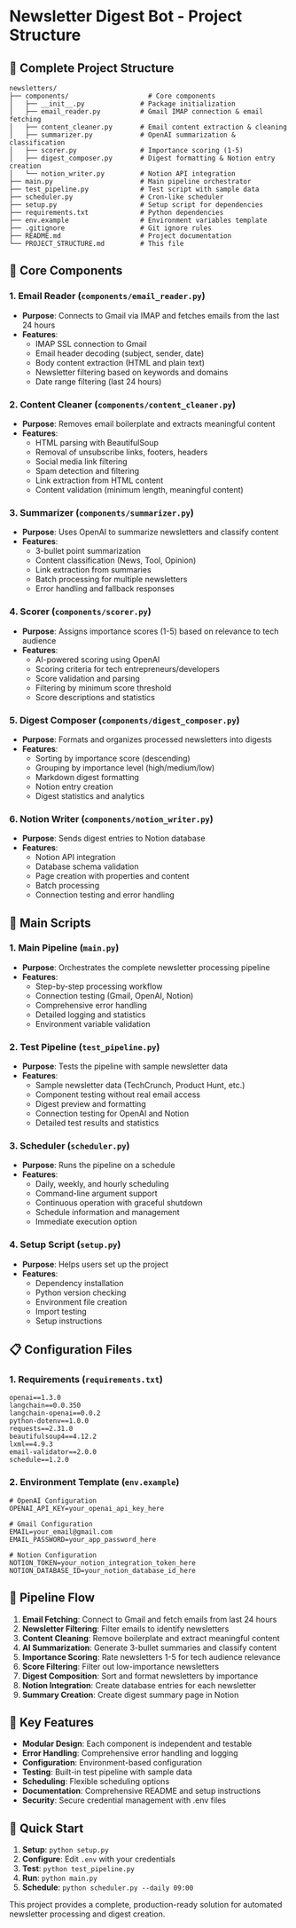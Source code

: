 # Newsletter Digest Bot - Project Structure

## 📁 Complete Project Structure

```
newsletters/
├── components/                    # Core components
│   ├── __init__.py              # Package initialization
│   ├── email_reader.py          # Gmail IMAP connection & email fetching
│   ├── content_cleaner.py       # Email content extraction & cleaning
│   ├── summarizer.py            # OpenAI summarization & classification
│   ├── scorer.py                # Importance scoring (1-5)
│   ├── digest_composer.py       # Digest formatting & Notion entry creation
│   └── notion_writer.py         # Notion API integration
├── main.py                      # Main pipeline orchestrator
├── test_pipeline.py             # Test script with sample data
├── scheduler.py                 # Cron-like scheduler
├── setup.py                     # Setup script for dependencies
├── requirements.txt             # Python dependencies
├── env.example                  # Environment variables template
├── .gitignore                   # Git ignore rules
├── README.md                    # Project documentation
└── PROJECT_STRUCTURE.md         # This file
```

## 🔧 Core Components

### 1. Email Reader (`components/email_reader.py`)
- **Purpose**: Connects to Gmail via IMAP and fetches emails from the last 24 hours
- **Features**:
  - IMAP SSL connection to Gmail
  - Email header decoding (subject, sender, date)
  - Body content extraction (HTML and plain text)
  - Newsletter filtering based on keywords and domains
  - Date range filtering (last 24 hours)

### 2. Content Cleaner (`components/content_cleaner.py`)
- **Purpose**: Removes email boilerplate and extracts meaningful content
- **Features**:
  - HTML parsing with BeautifulSoup
  - Removal of unsubscribe links, footers, headers
  - Social media link filtering
  - Spam detection and filtering
  - Link extraction from HTML content
  - Content validation (minimum length, meaningful content)

### 3. Summarizer (`components/summarizer.py`)
- **Purpose**: Uses OpenAI to summarize newsletters and classify content
- **Features**:
  - 3-bullet point summarization
  - Content classification (News, Tool, Opinion)
  - Link extraction from summaries
  - Batch processing for multiple newsletters
  - Error handling and fallback responses

### 4. Scorer (`components/scorer.py`)
- **Purpose**: Assigns importance scores (1-5) based on relevance to tech audience
- **Features**:
  - AI-powered scoring using OpenAI
  - Scoring criteria for tech entrepreneurs/developers
  - Score validation and parsing
  - Filtering by minimum score threshold
  - Score descriptions and statistics

### 5. Digest Composer (`components/digest_composer.py`)
- **Purpose**: Formats and organizes processed newsletters into digests
- **Features**:
  - Sorting by importance score (descending)
  - Grouping by importance level (high/medium/low)
  - Markdown digest formatting
  - Notion entry creation
  - Digest statistics and analytics

### 6. Notion Writer (`components/notion_writer.py`)
- **Purpose**: Sends digest entries to Notion database
- **Features**:
  - Notion API integration
  - Database schema validation
  - Page creation with properties and content
  - Batch processing
  - Connection testing and error handling

## 🚀 Main Scripts

### 1. Main Pipeline (`main.py`)
- **Purpose**: Orchestrates the complete newsletter processing pipeline
- **Features**:
  - Step-by-step processing workflow
  - Connection testing (Gmail, OpenAI, Notion)
  - Comprehensive error handling
  - Detailed logging and statistics
  - Environment variable validation

### 2. Test Pipeline (`test_pipeline.py`)
- **Purpose**: Tests the pipeline with sample newsletter data
- **Features**:
  - Sample newsletter data (TechCrunch, Product Hunt, etc.)
  - Component testing without real email access
  - Digest preview and formatting
  - Connection testing for OpenAI and Notion
  - Detailed test results and statistics

### 3. Scheduler (`scheduler.py`)
- **Purpose**: Runs the pipeline on a schedule
- **Features**:
  - Daily, weekly, and hourly scheduling
  - Command-line argument support
  - Continuous operation with graceful shutdown
  - Schedule information and management
  - Immediate execution option

### 4. Setup Script (`setup.py`)
- **Purpose**: Helps users set up the project
- **Features**:
  - Dependency installation
  - Python version checking
  - Environment file creation
  - Import testing
  - Setup instructions

## 📋 Configuration Files

### 1. Requirements (`requirements.txt`)
```
openai==1.3.0
langchain==0.0.350
langchain-openai==0.0.2
python-dotenv==1.0.0
requests==2.31.0
beautifulsoup4==4.12.2
lxml==4.9.3
email-validator==2.0.0
schedule==1.2.0
```

### 2. Environment Template (`env.example`)
```
# OpenAI Configuration
OPENAI_API_KEY=your_openai_api_key_here

# Gmail Configuration
EMAIL=your_email@gmail.com
EMAIL_PASSWORD=your_app_password_here

# Notion Configuration
NOTION_TOKEN=your_notion_integration_token_here
NOTION_DATABASE_ID=your_notion_database_id_here
```

## 🔄 Pipeline Flow

1. **Email Fetching**: Connect to Gmail and fetch emails from last 24 hours
2. **Newsletter Filtering**: Filter emails to identify newsletters
3. **Content Cleaning**: Remove boilerplate and extract meaningful content
4. **AI Summarization**: Generate 3-bullet summaries and classify content
5. **Importance Scoring**: Rate newsletters 1-5 for tech audience relevance
6. **Score Filtering**: Filter out low-importance newsletters
7. **Digest Composition**: Sort and format newsletters by importance
8. **Notion Integration**: Create database entries for each newsletter
9. **Summary Creation**: Create digest summary page in Notion

## 🎯 Key Features

- **Modular Design**: Each component is independent and testable
- **Error Handling**: Comprehensive error handling and logging
- **Configuration**: Environment-based configuration
- **Testing**: Built-in test pipeline with sample data
- **Scheduling**: Flexible scheduling options
- **Documentation**: Comprehensive README and setup instructions
- **Security**: Secure credential management with .env files

## 🚀 Quick Start

1. **Setup**: `python setup.py`
2. **Configure**: Edit `.env` with your credentials
3. **Test**: `python test_pipeline.py`
4. **Run**: `python main.py`
5. **Schedule**: `python scheduler.py --daily 09:00`

This project provides a complete, production-ready solution for automated newsletter processing and digest creation. 